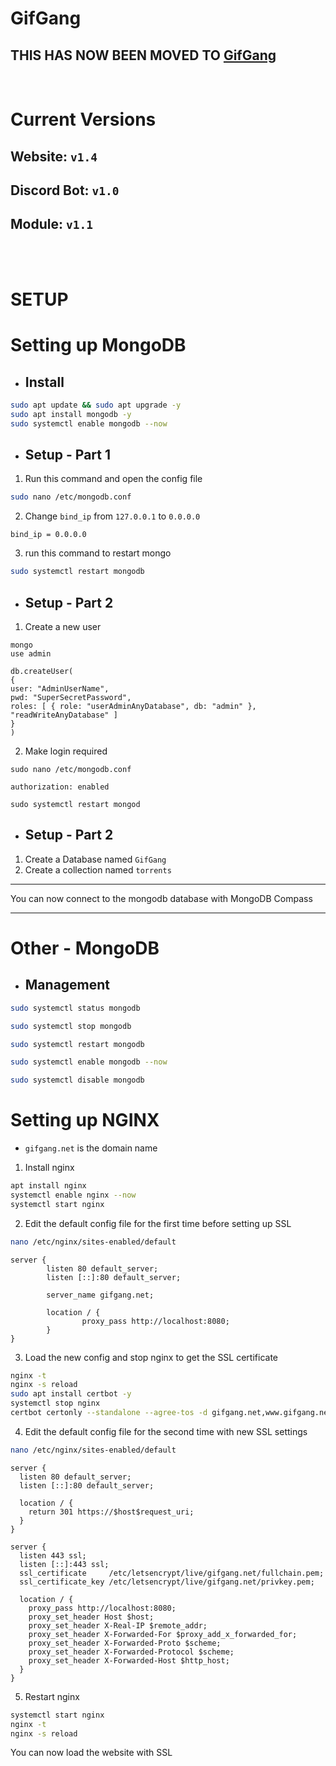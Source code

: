 # GifGang

## THIS HAS NOW BEEN MOVED TO [GifGang](https://github.com/GifGang/GifGang)

<br>

# Current Versions

## Website: `v1.4`

## Discord Bot: `v1.0`

## Module: `v1.1`

<br>
<br>

# SETUP

# Setting up MongoDB

- ## Install

```bash
sudo apt update && sudo apt upgrade -y
sudo apt install mongodb -y
sudo systemctl enable mongodb --now
```

- ## Setup - Part 1

1. Run this command and open the config file

```bash
sudo nano /etc/mongodb.conf
```

2. Change `bind_ip` from `127.0.0.1` to `0.0.0.0`

```
bind_ip = 0.0.0.0
```

3. run this command to restart mongo

```bash
sudo systemctl restart mongodb
```

- ## Setup - Part 2

1. Create a new user

```
mongo
use admin
```

```
db.createUser(
{
user: "AdminUserName",
pwd: "SuperSecretPassword",
roles: [ { role: "userAdminAnyDatabase", db: "admin" }, "readWriteAnyDatabase" ]
}
)
```

2. Make login required

```
sudo nano /etc/mongodb.conf
```

```
authorization: enabled
```

```
sudo systemctl restart mongod
```

- ## Setup - Part 2

1. Create a Database named `GifGang`
2. Create a collection named `torrents`

---

You can now connect to the mongodb database with MongoDB Compass

---

# Other - MongoDB

- ## Management

```bash
sudo systemctl status mongodb
```

```bash
sudo systemctl stop mongodb
```

```bash
sudo systemctl restart mongodb
```

```bash
sudo systemctl enable mongodb --now
```

```bash
sudo systemctl disable mongodb
```

# Setting up NGINX

- `gifgang.net` is the domain name

1. Install nginx

```bash
apt install nginx
systemctl enable nginx --now
systemctl start nginx
```

2. Edit the default config file for the first time before setting up SSL

```bash
nano /etc/nginx/sites-enabled/default
```

```nginx
server {
        listen 80 default_server;
        listen [::]:80 default_server;

        server_name gifgang.net;

        location / {
                proxy_pass http://localhost:8080;
        }
}
```

3. Load the new config and stop nginx to get the SSL certificate

```bash
nginx -t
nginx -s reload
sudo apt install certbot -y
systemctl stop nginx
certbot certonly --standalone --agree-tos -d gifgang.net,www.gifgang.net
```

4. Edit the default config file for the second time with new SSL settings

```bash
nano /etc/nginx/sites-enabled/default
```

```nginx
server {
  listen 80 default_server;
  listen [::]:80 default_server;

  location / {
    return 301 https://$host$request_uri;
  }
}

server {
  listen 443 ssl;
  listen [::]:443 ssl;
  ssl_certificate     /etc/letsencrypt/live/gifgang.net/fullchain.pem;
  ssl_certificate_key /etc/letsencrypt/live/gifgang.net/privkey.pem;

  location / {
    proxy_pass http://localhost:8080;
    proxy_set_header Host $host;
    proxy_set_header X-Real-IP $remote_addr;
    proxy_set_header X-Forwarded-For $proxy_add_x_forwarded_for;
    proxy_set_header X-Forwarded-Proto $scheme;
    proxy_set_header X-Forwarded-Protocol $scheme;
    proxy_set_header X-Forwarded-Host $http_host;
  }
}
```

5. Restart nginx

```bash
systemctl start nginx
nginx -t
nginx -s reload
```

You can now load the website with SSL
